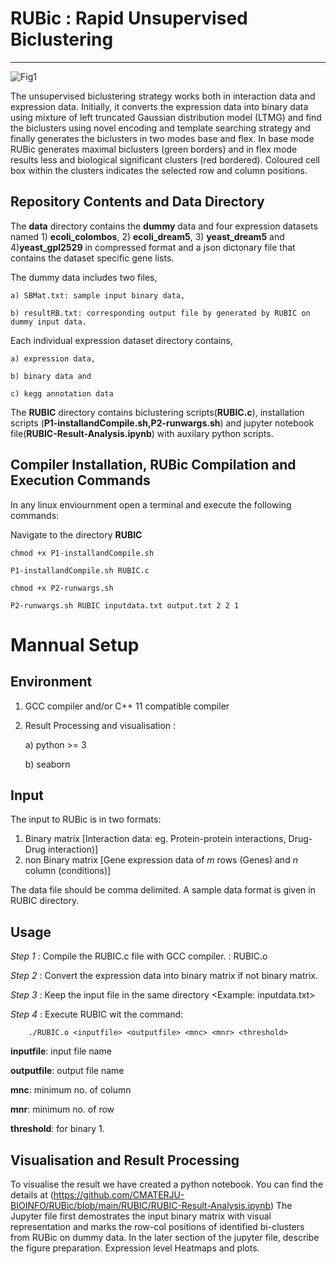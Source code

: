 # RUBic : Rapid Unsupervised Biclustering
-------------------------------------------
![Fig1](https://github.com/CMATERJU-BIOINFO/RUBic/assets/56863228/243df6d6-74e2-4a9d-a8d1-af33a127bd08)

The unsupervised biclustering strategy works both in interaction data and expression data. Initially, it converts the expression data into binary data using mixture of left truncated Gaussian distribution model (LTMG) and find the biclusters using novel encoding and template searching strategy and finally generates the biclusters in two modes base and flex. In base mode RUBic generates maximal biclusters (green borders) and in flex mode results less and biological significant clusters (red bordered). Coloured cell box within the clusters indicates the selected row and column positions.

## Repository Contents and Data Directory

The **data** directory contains the **dummy** data and four expression datasets named 1) **ecoli_colombos**, 2) **ecoli_dream5**, 3) **yeast_dream5** and 4)**yeast_gpl2529** in compressed format and a json dictonary file that contains the dataset specific gene lists.

The dummy data includes two files,

	a) SBMat.txt: sample input binary data,
   
	b) resultRB.txt: corresponding output file by generated by RUBIC on dummy input data.

Each individual expression dataset directory contains, 

	a) expression data, 
   
	b) binary data and 
   
	c) kegg annotation data

The **RUBIC** directory contains biclustering scripts(**RUBIC.c**), installation scripts (**P1-installandCompile.sh,P2-runwargs.sh**) and jupyter notebook file(**RUBIC-Result-Analysis.ipynb**) with auxilary python scripts.


**Compiler Installation, RUBic Compilation and Execution Commands**
-------------------------------------------
In any linux enviournment open a terminal and execute the following commands:

Navigate to the directory **RUBIC**                                               


	chmod +x P1-installandCompile.sh
 
	P1-installandCompile.sh RUBIC.c
 
	chmod +x P2-runwargs.sh
 
	P2-runwargs.sh RUBIC inputdata.txt output.txt 2 2 1
   

# Mannual Setup

**Environment**
-------------------------------------------
1. GCC compiler and/or  C++ 11 compatible compiler 
2. Result Processing and visualisation  :

   a)  python >= 3
   
   b)  seaborn

**Input**
-------------------------------------------
The input to RUBic is in two formats: 

  1. Binary matrix [Interaction data: eg. Protein-protein interactions, Drug-Drug interaction)]
  2. non Binary matrix [Gene expression data of _m_ rows (Genes) and _n_ column (conditions)]
     
The data file should be comma delimited.
A sample data format is given in RUBIC directory. 

**Usage**
-------------------------------------------
_Step 1_ : Compile the RUBIC.c file with GCC compiler. : RUBIC.o

_Step 2_ : Convert the expression data into binary matrix if not binary matrix.

_Step 3_ : Keep the input file in the same directory  <Example: inputdata.txt>

_Step 4_ : Execute RUBIC wit the command:

        ./RUBIC.o <inputfile> <outputfile> <mnc> <mnr> <threshold>

   **inputfile**: input file name
   
   **outputfile**: output file name
   
   **mnc**: minimum no. of column
   
   **mnr**: minimum no. of row
   
   **threshold**: for binary 1.

**Visualisation and Result Processing**
-------------------------------------------
To visualise the result we have created a python notebook. You can find the details at (https://github.com/CMATERJU-BIOINFO/RUBic/blob/main/RUBIC/RUBIC-Result-Analysis.ipynb)
The Jupyter file first demostrates the input binary matrix with visual representation and marks the row-col positions of identified bi-clusters from RUBic on dummy data. In the later section of the jupyter file, describe the figure preparation. Expression level Heatmaps and plots.

